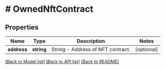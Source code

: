 # # OwnedNftContract

## Properties

Name | Type | Description | Notes
------------ | ------------- | ------------- | -------------
**address** | **string** | String - Address of NFT contract. | [optional]

[[Back to Model list]](../../README.md#models) [[Back to API list]](../../README.md#endpoints) [[Back to README]](../../README.md)
